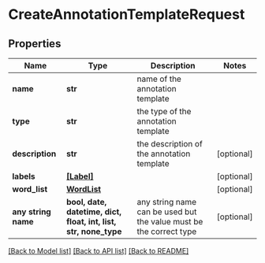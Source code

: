 # CreateAnnotationTemplateRequest


## Properties
Name | Type | Description | Notes
------------ | ------------- | ------------- | -------------
**name** | **str** | name of the annotation template | 
**type** | **str** | the type of the annotation template | 
**description** | **str** | the description of the annotation template | [optional] 
**labels** | [**[Label]**](Label.md) |  | [optional] 
**word_list** | [**WordList**](WordList.md) |  | [optional] 
**any string name** | **bool, date, datetime, dict, float, int, list, str, none_type** | any string name can be used but the value must be the correct type | [optional]

[[Back to Model list]](../README.md#documentation-for-models) [[Back to API list]](../README.md#documentation-for-api-endpoints) [[Back to README]](../README.md)



